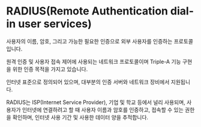 # RADIUS(Remote Authentication dial-in user services)
사용자의 이름, 암호, 그리고 가능한 필요한 인증으로 외부 사용자를 인증하는 프로토콜입니다.

원격 인증 및 사용자 접속 제어에 사용되는 네트워크 프로토콜이며
Triple-A 기능 구현을 위한 인증 목적을 가지고 있습니다.  

인터넷 표준으로 정의되어 있으며, 대부분의 인증 서버와 네트워크 장비에서 지원됩니다.  

RADIUS는 ISP(Internet Service Provider), 기업 및 학교 등에서 널리 사용되며, 사용자가 인터넷에 연결하려고 할 때 사용자 이름과 암호를 인증하고, 접속할 수 있는 권한을 확인하며, 인터넷 사용 기간 및 사용한 데이터 양을 추적합니다.
